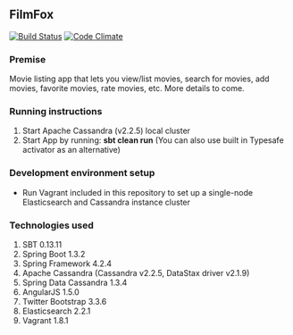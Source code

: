 ## FilmFox

[![Build Status](https://travis-ci.org/ddubson/film-fox.svg?branch=master)](https://travis-ci.org/ddubson/film-fox)
[![Code Climate](https://codeclimate.com/github/ddubson/film-fox/badges/gpa.svg)](https://codeclimate.com/github/ddubson/film-fox)

### Premise

Movie listing app that lets you view/list movies, search for movies, add movies, favorite movies, rate movies, etc. More details to come.

### Running instructions
1. Start Apache Cassandra (v2.2.5) local cluster
2. Start App by running: **sbt clean run** (You can also use built in Typesafe activator as an alternative)

### Development environment setup
- Run Vagrant included in this repository to set up a single-node Elasticsearch and Cassandra instance cluster

### Technologies used
1. SBT 0.13.11
2. Spring Boot 1.3.2
3. Spring Framework 4.2.4
4. Apache Cassandra (Cassandra v2.2.5, DataStax driver v2.1.9)
5. Spring Data Cassandra 1.3.4
6. AngularJS 1.5.0
7. Twitter Bootstrap 3.3.6
8. Elasticsearch 2.2.1
9. Vagrant 1.8.1